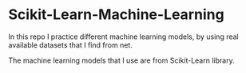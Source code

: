 # Scikit-Learn-Machine-Learning

In this repo I practice different machine learning models, by using real available datasets that I find from net.

The machine learning models that I use are from Scikit-Learn library.
